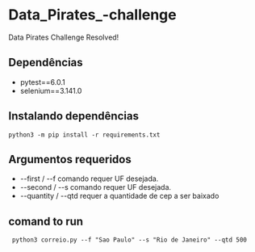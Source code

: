 # Data_Pirates_-challenge
Data Pirates Challenge Resolved!

## Dependências
* pytest==6.0.1
* selenium==3.141.0


## Instalando dependências
```
python3 -m pip install -r requirements.txt
```
## Argumentos requeridos

- --first / --f  comando requer UF desejada. 
- --second / --s  comando requer UF desejada.
- --quantity / --qtd requer a quantidade de cep a ser baixado


## comand to run
```
 python3 correio.py --f "Sao Paulo" --s "Rio de Janeiro" --qtd 500
```